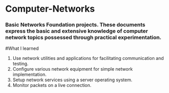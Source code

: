 # Computer-Networks
### Basic Networks Foundation projects. These documents express the basic and extensive knowledge of computer network topics possessed through practical experimentation.

#What I learned
1. Use network utilities and applications for facilitating communication and testing.
2. Configure various network equipment for simple network implementation.
3. Setup network services using a server operating system.
4. Monitor packets on a live connection.

